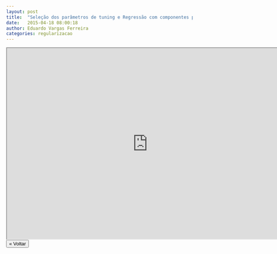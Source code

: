 ```yaml
---
layout: post
title:  "Seleção dos parâmetros de tuning e Regressão com componentes principais"
date:   2015-04-18 08:00:18
author: Eduardo Vargas Ferreira
categories: regularizacao 
---
```


<center>
<iframe width="760" height="515" src="https://www.youtube.com/embed/NeUR3r8YIVk?autoplay=0"> </iframe>
</center>


<FORM>
<INPUT Type="BUTTON" align="left" Value="&laquo; Voltar" Onclick="window.location.href='https://eduardoleg.github.io/ML4all/1parte/'">
</FORM>
